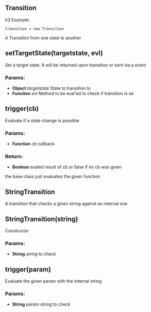 

<!-- Start /Users/sebs/projects/coffee-fsm/src/transition.coffee -->

## Transition 
h3 Example:

    transition = new Transition

A Transition from one state to another

## setTargetState(targetstate, evl)

Set a target state. It will be returned upon transition or sent via a event

### Params: 

* **Object** *targetstate* State to transition to
* **Function** *evl* Method to be eval'ed to check if transition is ok

## trigger(cb)

Evaluate if a state change is possible

### Params: 

* **Function** *cb* callback

### Return:

* **Boolean** evaled result of cb or false if no cb was given

the base class just evaluates the given function

## StringTransition

A transition that checks a given string against an internal one

## StringTransition(string)

Constructor

### Params: 

* **String** *string* to check

## trigger(param)

Evaluate the given param with the internal string

### Params: 

* **String** *param* string to check

<!-- End /Users/sebs/projects/coffee-fsm/src/transition.coffee -->

